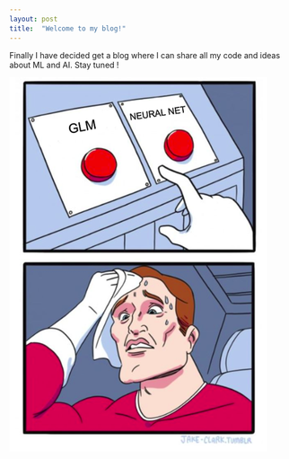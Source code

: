 ```yaml
---
layout: post
title:  "Welcome to my blog!"
---
```



Finally I have decided get a blog where I can share all my code and ideas about ML and AI. 
Stay tuned \!


![Fig1](/images/Fig1Post1.png)
